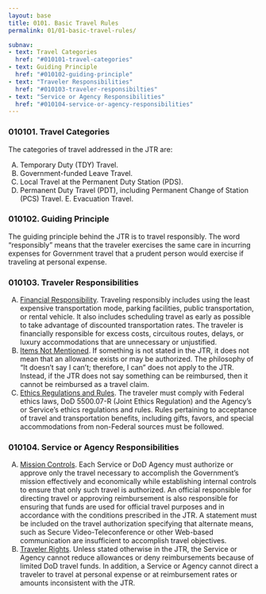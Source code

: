 ```yaml
---
layout: base
title: 0101. Basic Travel Rules
permalink: 01/01-basic-travel-rules/

subnav:
- text: Travel Categories
  href: "#010101-travel-categories"
- text: Guiding Principle
  href: "#010102-guiding-principle"
- text: "Traveler Responsibilities"
  href: "#010103-traveler-responsibilties"
- text: "Service or Agency Responsibilities"
  href: "#010104-service-or-agency-responsibilities"
---
```


### 010101. Travel Categories

The categories of travel addressed in the JTR are:

<ol type="A">
	<li>Temporary Duty (TDY) Travel.</li>
	<li>Government-funded Leave Travel.</li>
	<li>Local Travel at the Permanent Duty Station (PDS).</li>
	<li>Permanent Duty Travel (PDT), including Permanent Change of Station (PCS) Travel. E. Evacuation Travel.</li>
</ol>

### 010102. Guiding Principle
The guiding principle behind the JTR is to travel responsibly. The word “responsibly” means that the traveler exercises the same care in incurring expenses for Government travel that a prudent person would exercise if traveling at personal expense.

### 010103. Traveler Responsibilities
<ol type="A">
	<li><u>Financial Responsibility</u>. Traveling responsibly includes using the least expensive transportation mode, parking facilities, public transportation, or rental vehicle. It also includes scheduling travel as early as possible to take advantage of discounted transportation rates. The traveler is financially responsible for excess costs, circuitous routes, delays, or luxury accommodations that are unnecessary or unjustified.</li>
	<li><u>Items Not Mentioned</u>. If something is not stated in the JTR, it does not mean that an allowance exists or may be authorized. The philosophy of “It doesn’t say I can’t; therefore, I can” does not apply to the JTR. Instead, if the JTR does not say something can be reimbursed, then it cannot be reimbursed as a travel claim.</li>
	<li><u>Ethics Regulations and Rules</u>. The traveler must comply with Federal ethics laws, DoD 5500.07-R (Joint Ethics Regulation) and the Agency’s or Service’s ethics regulations and rules. Rules pertaining to acceptance of travel and transportation benefits, including gifts, favors, and special accommodations from non-Federal sources must be followed.</li>
</ol>

### 010104. Service or Agency Responsibilities
<ol type="A">
	<li><u>Mission Controls</u>. Each Service or DoD Agency must authorize or approve only the travel necessary to accomplish the Government’s mission effectively and economically while establishing internal controls to ensure that only such travel is authorized. An official responsible for directing travel or approving reimbursement is also responsible for ensuring that funds are used for official travel purposes and in accordance with the conditions prescribed in the JTR. A statement must be included on the travel authorization specifying that alternate means, such as Secure Video-Teleconference or other Web-based communication are insufficient to accomplish travel objectives.</li>
	<li><u>Traveler Rights</u>. Unless stated otherwise in the JTR, the Service or Agency cannot reduce allowances or deny reimbursements because of limited DoD travel funds. In addition, a Service or Agency cannot direct a traveler to travel at personal expense or at reimbursement rates or amounts inconsistent with the JTR.</li>
</ol>

